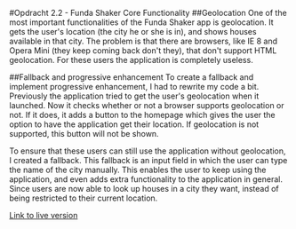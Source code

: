 #Opdracht 2.2 - Funda Shaker Core Functionality
##Geolocation
One of the most important functionalities of the Funda Shaker app is geolocation. It gets the user's location (the city he or she is in), and shows houses available in that city. The problem is that there are browsers, like IE 8 and Opera Mini (they keep coming back don't they), that don't support HTML geolocation. For these users the application is completely useless.

##Fallback and progressive enhancement
To create a fallback and implement progressive enhancement, I had to rewrite my code a bit. Previously the application tried to get the user's geolocation when it launched. Now it checks whether or not a browser supports geolocation or not. If it does, it adds a button to the homepage which gives the user the option to have the application get their location. If geolocation is not supported, this button will not be shown.

To ensure that these users can still use the application without geolocation, I created a fallback. This fallback is an input field in which the user can type the name of the city manually. This enables the user to keep using the application, and even adds extra functionality to the application in general. Since users are now able to look up houses in a city they want, instead of being restricted to their current location.

[Link to live version](http://melvinr.github.io/Browser%20Technologies/Week%202/Opdracht%202.2/index.html)